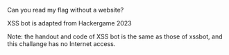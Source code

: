 Can you read my flag without a website?

XSS bot is adapted from Hackergame 2023

Note: the handout and code of XSS bot is the same as those of xssbot, and this challange has no Internet access.
